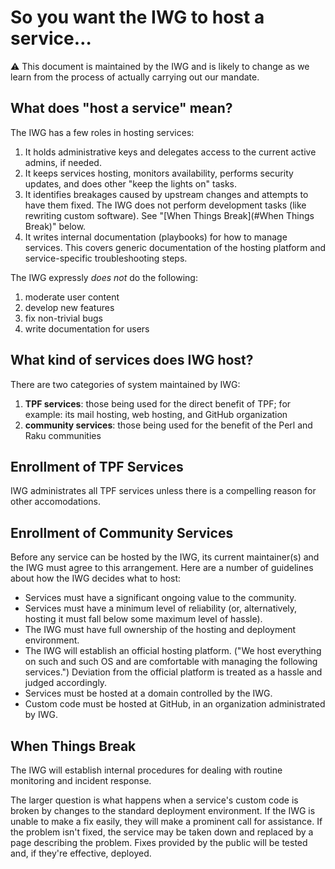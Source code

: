 # So you want the IWG to host a service…

⚠️  This document is maintained by the IWG and is likely to change as we learn
from the process of actually carrying out our mandate.

## What does "host a service" mean?

The IWG has a few roles in hosting services:

1. It holds administrative keys and delegates access to the current active
   admins, if needed.
2. It keeps services hosting, monitors availability, performs security updates,
   and does other "keep the lights on" tasks.
3. It identifies breakages caused by upstream changes and attempts to have them
   fixed.  The IWG does not perform development tasks (like rewriting custom
   software).  See "[When Things Break](#When Things Break)" below.
4. It writes internal documentation (playbooks) for how to manage services.
   This covers generic documentation of the hosting platform and
   service-specific troubleshooting steps.

The IWG expressly *does not* do the following:

1. moderate user content
2. develop new features
3. fix non-trivial bugs
4. write documentation for users

## What kind of services does IWG host?

There are two categories of system maintained by IWG:

1. **TPF services**: those being used for the direct benefit of TPF; for
   example: its mail hosting, web hosting, and GitHub organization
2. **community services**: those being used for the benefit of the Perl and
   Raku communities

## Enrollment of TPF Services

IWG administrates all TPF services unless there is a compelling reason for
other accomodations.

## Enrollment of Community Services

Before any service can be hosted by the IWG, its current maintainer(s) and the
IWG must agree to this arrangement.  Here are a number of guidelines about how
the IWG decides what to host:

* Services must have a significant ongoing value to the community.
* Services must have a minimum level of reliability (or, alternatively,
  hosting it must fall below some maximum level of hassle).
* The IWG must have full ownership of the hosting and deployment environment.
* The IWG will establish an official hosting platform.  ("We host everything on
  such and such OS and are comfortable with managing the following services.")
  Deviation from the official platform is treated as a hassle and judged
  accordingly.
* Services must be hosted at a domain controlled by the IWG.
* Custom code must be hosted at GitHub, in an organization administrated by
  IWG.

## When Things Break

The IWG will establish internal procedures for dealing with routine monitoring
and incident response.

The larger question is what happens when a service's custom code is broken by
changes to the standard deployment environment.  If the IWG is unable to make
a fix easily, they will make a prominent call for assistance.  If the problem
isn't fixed, the service may be taken down and replaced by a page describing
the problem.  Fixes provided by the public will be tested and, if they're
effective, deployed.

